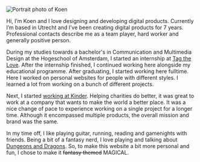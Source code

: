 ![Portrait photo of Koen](ProjectsImages/About/About-KoenPortrait.jpg)

Hi, I’m Koen and I love designing and developing digital products. Currently I’m based in Utrecht and I’ve been creating digital products for 7 years. Professional contacts describe me as a team player, hard worker and generally positive person.

During my studies towards a bachelor's in Communication and Multimedia Design at the Hogeschool of Amsterdam, I started an internship at
[Tag the Love](https://www.tagthelove.com/). After the internship finished, I continued working here alongside my educational programme. After graduating, I started working here fulltime. Here I worked on personal websites for people with different styles. I learned a lot from working on a bunch of different projects.

Next, I started [working at Kinder](https://kinder.world/). Helping charities do better, it was great to work at a company that wants to make the world a better place. It was a nice change of pace to experience working on a single project for a longer time. Although it encompassed multiple products, the overall mission and brand was the same.

In my time off, I like playing guitar, running, reading and gamenights with friends. Being a bit of a fantasy nerd, I love playing and talking about [Dungeons and Dragons](http://koenhoogendoorn.nl/dragons-quill). So, to make this website a bit more personal and fun, I chose to make it ~~fantasy themed~~ MAGICAL.

